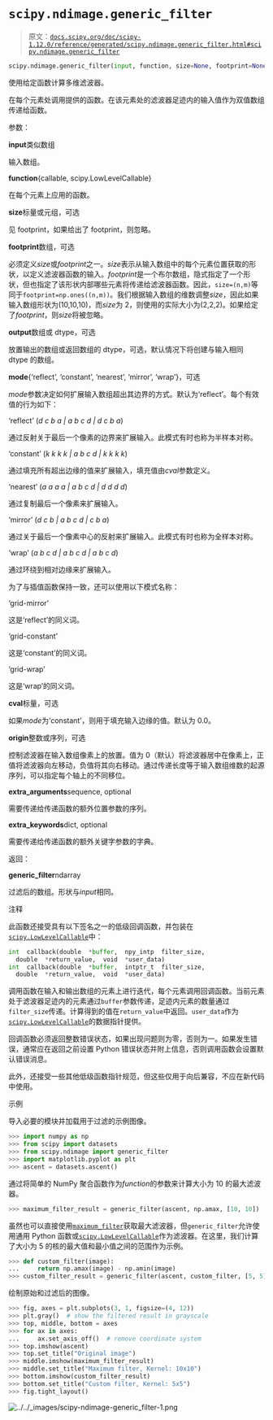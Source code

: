 # `scipy.ndimage.generic_filter`

> 原文：[`docs.scipy.org/doc/scipy-1.12.0/reference/generated/scipy.ndimage.generic_filter.html#scipy.ndimage.generic_filter`](https://docs.scipy.org/doc/scipy-1.12.0/reference/generated/scipy.ndimage.generic_filter.html#scipy.ndimage.generic_filter)

```py
scipy.ndimage.generic_filter(input, function, size=None, footprint=None, output=None, mode='reflect', cval=0.0, origin=0, extra_arguments=(), extra_keywords=None)
```

使用给定函数计算多维滤波器。

在每个元素处调用提供的函数。在该元素处的滤波器足迹内的输入值作为双值数组传递给函数。

参数：

**input**类似数组

输入数组。

**function**{callable, scipy.LowLevelCallable}

在每个元素上应用的函数。

**size**标量或元组，可选

见 footprint，如果给出了 footprint，则忽略。

**footprint**数组，可选

必须定义*size*或*footprint*之一。*size*表示从输入数组中的每个元素位置获取的形状，以定义滤波器函数的输入。*footprint*是一个布尔数组，隐式指定了一个形状，但也指定了该形状内部哪些元素将传递给滤波器函数。因此，`size=(n,m)`等同于`footprint=np.ones((n,m))`。我们根据输入数组的维数调整*size*，因此如果输入数组形状为(10,10,10)，而*size*为 2，则使用的实际大小为(2,2,2)。如果给定了*footprint*，则*size*将被忽略。

**output**数组或 dtype，可选

放置输出的数组或返回数组的 dtype，可选，默认情况下将创建与输入相同 dtype 的数组。

**mode**{‘reflect’, ‘constant’, ‘nearest’, ‘mirror’, ‘wrap’}，可选

*mode*参数决定如何扩展输入数组超出其边界的方式。默认为‘reflect’。每个有效值的行为如下：

‘reflect’ (*d c b a | a b c d | d c b a*)

通过反射关于最后一个像素的边界来扩展输入。此模式有时也称为半样本对称。

‘constant’ (*k k k k | a b c d | k k k k*)

通过填充所有超出边缘的值来扩展输入，填充值由*cval*参数定义。

‘nearest’ (*a a a a | a b c d | d d d d*)

通过复制最后一个像素来扩展输入。

‘mirror’ (*d c b | a b c d | c b a*)

通过关于最后一个像素中心的反射来扩展输入。此模式有时也称为全样本对称。

‘wrap’ (*a b c d | a b c d | a b c d*)

通过环绕到相对边缘来扩展输入。

为了与插值函数保持一致，还可以使用以下模式名称：

‘grid-mirror’

这是‘reflect’的同义词。

‘grid-constant’

这是‘constant’的同义词。

‘grid-wrap’

这是‘wrap’的同义词。

**cval**标量，可选

如果*mode*为‘constant’，则用于填充输入边缘的值。默认为 0.0。

**origin**整数或序列，可选

控制滤波器在输入数组像素上的放置。值为 0（默认）将滤波器居中在像素上，正值将滤波器向左移动，负值将其向右移动。通过传递长度等于输入数组维数的起源序列，可以指定每个轴上的不同移位。

**extra_arguments**sequence, optional

需要传递给传递函数的额外位置参数的序列。

**extra_keywords**dict, optional

需要传递给传递函数的额外关键字参数的字典。

返回：

**generic_filter**ndarray

过滤后的数组。形状与*input*相同。

注释

此函数还接受具有以下签名之一的低级回调函数，并包装在[`scipy.LowLevelCallable`](https://scipy.LowLevelCallable.html#scipy.LowLevelCallable "scipy.LowLevelCallable")中：

```py
int  callback(double  *buffer,  npy_intp  filter_size,
  double  *return_value,  void  *user_data)
int  callback(double  *buffer,  intptr_t  filter_size,
  double  *return_value,  void  *user_data) 
```

调用函数在输入和输出数组的元素上进行迭代，每个元素调用回调函数。当前元素处于滤波器足迹内的元素通过`buffer`参数传递，足迹内元素的数量通过`filter_size`传递。计算得到的值在`return_value`中返回。`user_data`作为[`scipy.LowLevelCallable`](https://scipy.LowLevelCallable.html#scipy.LowLevelCallable "scipy.LowLevelCallable")的数据指针提供。

回调函数必须返回整数错误状态，如果出现问题则为零，否则为一。如果发生错误，通常应在返回之前设置 Python 错误状态并附上信息，否则调用函数会设置默认错误消息。

此外，还接受一些其他低级函数指针规范，但这些仅用于向后兼容，不应在新代码中使用。

示例

导入必要的模块并加载用于过滤的示例图像。

```py
>>> import numpy as np
>>> from scipy import datasets
>>> from scipy.ndimage import generic_filter
>>> import matplotlib.pyplot as plt
>>> ascent = datasets.ascent() 
```

通过将简单的 NumPy 聚合函数作为*function*的参数来计算大小为 10 的最大滤波器。

```py
>>> maximum_filter_result = generic_filter(ascent, np.amax, [10, 10]) 
```

虽然也可以直接使用[`maximum_filter`](https://scipy.ndimage.maximum_filter.html#scipy.ndimage.maximum_filter "scipy.ndimage.maximum_filter")获取最大滤波器，但`generic_filter`允许使用通用 Python 函数或[`scipy.LowLevelCallable`](https://scipy.LowLevelCallable.html#scipy.LowLevelCallable "scipy.LowLevelCallable")作为滤波器。在这里，我们计算了大小为 5 的核的最大值和最小值之间的范围作为示例。

```py
>>> def custom_filter(image):
...     return np.amax(image) - np.amin(image)
>>> custom_filter_result = generic_filter(ascent, custom_filter, [5, 5]) 
```

绘制原始和过滤后的图像。

```py
>>> fig, axes = plt.subplots(3, 1, figsize=(4, 12))
>>> plt.gray()  # show the filtered result in grayscale
>>> top, middle, bottom = axes
>>> for ax in axes:
...     ax.set_axis_off()  # remove coordinate system
>>> top.imshow(ascent)
>>> top.set_title("Original image")
>>> middle.imshow(maximum_filter_result)
>>> middle.set_title("Maximum filter, Kernel: 10x10")
>>> bottom.imshow(custom_filter_result)
>>> bottom.set_title("Custom filter, Kernel: 5x5")
>>> fig.tight_layout() 
```

![../../_images/scipy-ndimage-generic_filter-1.png](img/09ae5c180cc145c3006015c29c02ded5.png)
